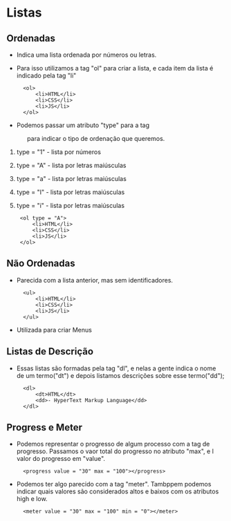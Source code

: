 # Listas

## Ordenadas
* Indica uma lista ordenada por números ou letras.
* Para isso utilizamos a tag "ol" para criar a lista, e cada item da lista é indicado pela tag "li"

        <ol>
            <li>HTML</li>
            <li>CSS</li>
            <li>JS</li>
        </ol>

* Podemos passar um atributo "type" para a tag <ol> para indicar o tipo de ordenação que queremos.

1. type = "1" - lista por números
2. type = "A" - lista por letras maiúsculas
3. type = "a" - lista por letras maiúsculas
4. type = "I" - lista por letras maiúsculas
5. type = "i" - lista por letras maiúsculas

        <ol type = "A">
            <li>HTML</li>
            <li>CSS</li>
            <li>JS</li>
        </ol>

## Não Ordenadas

* Parecida com a lista anterior, mas sem identificadores.

        <ul>
            <li>HTML</li>
            <li>CSS</li>
            <li>JS</li>
        </ul>

* Utilizada para criar Menus

## Listas de Descrição

* Essas listas são formadas pela tag "dl", e nelas a gente indica o nome de um termo("dt") e depois listamos descrições sobre esse termo("dd");

        <dl>
            <dt>HTML</dt>
            <dd>- HyperText Markup Language</dd>
        </dl>

## Progress e Meter

* Podemos representar o progresso de algum processo com a tag de progresso. Passamos o vaor total do progresso no atributo "max", e l valor do progresso em "value".

        <progress value = "30" max = "100"></progress>

* Podemos ter algo parecido com a tag "meter". Tambppem podemos indicar quais valores são considerados altos e baixos com os atributos high e low.

        <meter value = "30" max = "100" min = "0"></meter>


